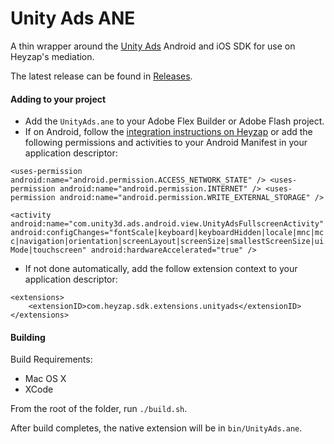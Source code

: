 # Unity Ads ANE

A thin wrapper around the [Unity Ads](https://unityads.unity3d.com/) Android and iOS SDK for use on Heyzap's mediation.

The latest release can be found in [Releases](https://github.com/Heyzap/unityads-ane/releases).


#### Adding to your project

* Add the `UnityAds.ane` to your Adobe Flex Builder or Adobe Flash project.
* If on Android, follow the [integration instructions on Heyzap](https://developers.heyzap.com/docs/ane_setup_and_requirements#unityads) or add the following permissions and activities to your Android Manifest in your application descriptor:
 
`<uses-permission android:name="android.permission.ACCESS_NETWORK_STATE" />
<uses-permission android:name="android.permission.INTERNET" />
<uses-permission android:name="android.permission.WRITE_EXTERNAL_STORAGE" />`

`<activity android:name="com.unity3d.ads.android.view.UnityAdsFullscreenActivity" android:configChanges="fontScale|keyboard|keyboardHidden|locale|mnc|mcc|navigation|orientation|screenLayout|screenSize|smallestScreenSize|uiMode|touchscreen" android:hardwareAccelerated="true" />`

* If not done automatically, add the follow extension context to your application descriptor:
```
<extensions>
    <extensionID>com.heyzap.sdk.extensions.unityads</extensionID>
</extensions>
```

#### Building

Build Requirements:
* Mac OS X
* XCode

From the root of the folder, run `./build.sh`.

After build completes, the native extension will be in `bin/UnityAds.ane`.
